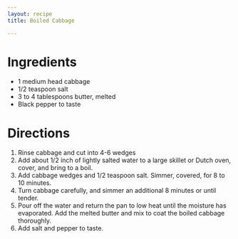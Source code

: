 ```yaml
---
layout: recipe
title: Boiled Cabbage

---
```


# Ingredients 

- 1 medium head cabbage
- 1/2 teaspoon salt 
- 3 to 4 tablespoons butter,  melted
- Black pepper to taste

# Directions

1. Rinse cabbage and cut into 4-6 wedges
2. Add about 1/2 inch of lightly salted water to a large skillet or Dutch oven, cover, and bring to a boil.
3. Add cabbage wedges and 1/2 teaspoon salt. Simmer, covered, for 8 to 10 minutes.
4. Turn cabbage carefully, and simmer an additional 8 minutes or until tender.
5. Pour off the water and return the pan to low heat until the moisture has evaporated. Add the melted butter and mix to coat the boiled cabbage thoroughly.
6. Add salt and pepper to taste. 